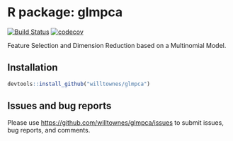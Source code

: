 # R package: glmpca

[![Build Status](https://travis-ci.com/willtownes/glmpca.svg?token=o1x5ZKVR5sA6MpqhDnQX&branch=master)](https://travis-ci.com/willtownes/glmpca)
[![codecov](https://codecov.io/gh/willtownes/glmpca/branch/master/graph/badge.svg)](https://codecov.io/gh/willtownes/glmpca)

Feature Selection and Dimension Reduction based on a Multinomial Model.

## Installation

```r
devtools::install_github("willtownes/glmpca")
```

## Issues and bug reports

Please use https://github.com/willtownes/glmpca/issues to submit issues, bug reports, and comments.
